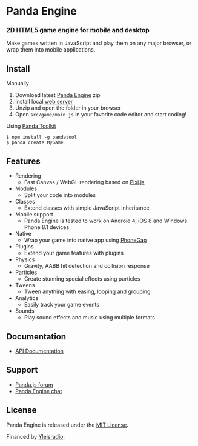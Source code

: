 # Panda Engine

### 2D HTML5 game engine for mobile and desktop

Make games written in JavaScript and play them on any major browser, or wrap them into mobile applications.

## Install

Manually

1. Download latest [Panda Engine](https://github.com/ekelokorpi/panda.js-engine/archive/master.zip) zip
2. Install local [web server](https://www.google.com/search?q=install%20local%20web%20server&rct=j)
3. Unzip and open the folder in your browser
4. Open `src/game/main.js` in your favorite code editor and start coding!

Using [Panda Toolkit](https://github.com/ekelokorpi/panda.js-toolkit)

	$ npm install -g pandatool
	$ panda create MyGame

## Features

- Rendering
	- Fast Canvas / WebGL rendering based on [Pixi.js](http://www.pixijs.com)
- Modules
	- Split your code into modules
- Classes
	- Extend classes with simple JavaScript inheritance
- Mobile support
	- Panda Engine is tested to work on Android 4, iOS 8 and Windows Phone 8.1 devices
- Native
	- Wrap your game into native app using [PhoneGap](http://www.phonegap.com)
- Plugins
	- Extend your game features with plugins
- Physics
	- Gravity, AABB hit detection and collision response
- Particles
	- Create stunning special effects using particles
- Tweens
	- Tween anything with easing, looping and grouping
- Analytics
	- Easily track your game events
- Sounds
	- Play sound effects and music using multiple formats

## Documentation

- [API Documentation](http://www.pandajs.net/engine/docs)

## Support

- [Panda.js forum](http://www.html5gamedevs.com/forum/19-pandajs/)
- [Panda Engine chat](https://gitter.im/ekelokorpi/panda.js-engine)

## License

Panda Engine is released under the [MIT License](http://opensource.org/licenses/MIT).

Financed by [Yleisradio](http://en.wikipedia.org/wiki/Yle).
